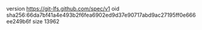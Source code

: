 version https://git-lfs.github.com/spec/v1
oid sha256:66da7bf41a4e493b2f6fea6902ed9d37e90717abd9ac27195ff0e666ee249b6f
size 13962
